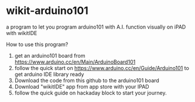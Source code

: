 # wikit-arduino101
a program to let you program arduino101 with A.I. function visually on iPAD with wikitIDE

How to use this program?
1. get an arduino101 board from https://www.arduino.cc/en/Main/ArduinoBoard101
2. follow the quick start on https://www.arduino.cc/en/Guide/Arduino101 to get arduino IDE library ready
3. Download the code from this github to the arduino101 board 
4. Download "wikitIDE" app from app store with your IPAD
5. follow the quick guide on hackaday block to start your journey.
